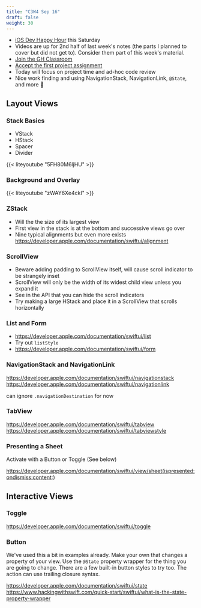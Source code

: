 ```yaml
---
title: "C3W4 Sep 16"
draft: false
weight: 30
---
```


* [iOS Dev Happy Hour](https://www.iosdevhappyhour.com) this Saturday 
* Videos are up for 2nd half of last week's notes (the parts I planned to cover but did not get to). Consider them part of this week's material. 
* [Join the GH Classroom](https://classroom.github.com/classrooms/176847629-atls-4120-fall-2024)
* [Accept the first project assignment](https://classroom.github.com/a/3eDWASO_)
* Today will focus on project time and ad-hoc code review
* Nice work finding and using NavigationStack, NavigationLink, `@State`, and more 👏

## Layout Views

### Stack Basics

- VStack
- HStack
- Spacer
- Divider

{{< liteyoutube "5FH80M6ljHU" >}}

### Background and Overlay

{{< liteyoutube "zWAY6Xe4ckI" >}}

### ZStack

* Will the the size of its largest view
* First view in the stack is at the bottom and successive views go over
* Nine typical alignments but even more exists https://developer.apple.com/documentation/swiftui/alignment

### ScrollView

* Beware adding padding to ScrollView itself, will cause scroll indicator to be strangely inset
* ScrollView will only be the width of its widest child view unless you expand it
* See in the API that you can hide the scroll indicators
* Try making a large HStack and place it in a ScrollView that scrolls horizontally

### List and Form

* https://developer.apple.com/documentation/swiftui/list
* Try out `listStyle`
* https://developer.apple.com/documentation/swiftui/form

### NavigationStack and NavigationLink

https://developer.apple.com/documentation/swiftui/navigationstack
https://developer.apple.com/documentation/swiftui/navigationlink

can ignore `.navigationDestination` for now

### TabView

https://developer.apple.com/documentation/swiftui/tabview
https://developer.apple.com/documentation/swiftui/tabviewstyle

### Presenting a Sheet

Activate with a Button or Toggle (See below)

https://developer.apple.com/documentation/swiftui/view/sheet(ispresented:ondismiss:content:)

## Interactive Views

### Toggle

https://developer.apple.com/documentation/swiftui/toggle

### Button

We've used this a bit in examples already. Make your own that changes a property of your view. Use the `@State` property wrapper for the thing you are going to change. There are a few built-in button styles to try too. The action can use trailing closure syntax.

https://developer.apple.com/documentation/swiftui/state
https://www.hackingwithswift.com/quick-start/swiftui/what-is-the-state-property-wrapper
